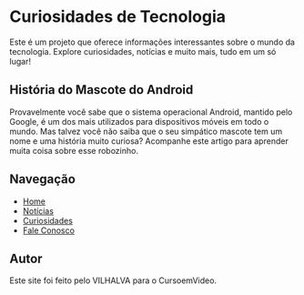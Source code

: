 # Curiosidades de Tecnologia
Este é um projeto que oferece informações interessantes sobre o mundo da tecnologia. Explore curiosidades, notícias e muito mais, tudo em um só lugar!

## História do Mascote do Android
Provavelmente você sabe que o sistema operacional Android, mantido pelo Google, é um dos mais utilizados para dispositivos móveis em todo o mundo. Mas talvez você não saiba que o seu simpático mascote tem um nome e uma história muito curiosa? Acompanhe este artigo para aprender muita coisa sobre esse robozinho.

## Navegação
- [Home](#)
- [Notícias](#)
- [Curiosidades](#)
- [Fale Conosco](#)

## Autor
Este site foi feito pelo VILHALVA para o CursoemVideo.

